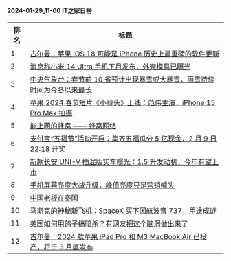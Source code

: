 #### 2024-01-29_11-00  IT之家日榜

| 排名 | 标题|
| --- | ---|
| 1 | [古尔曼：苹果 iOS 18 可能是 iPhone 历史上最重磅的软件更新](https://www.ithome.com/0/747/723.htm) |
| 2 | [消息称小米 14 Ultra 手机下月发布，外壳模具已曝光](https://www.ithome.com/0/747/714.htm) |
| 3 | [中央气象台：春节前 10 省预计出现暴雪或大暴雪，雨雪持续时间为今冬以来最长](https://www.ithome.com/0/747/693.htm) |
| 4 | [苹果 2024 春节短片《小蒜头》上线：范伟主演，iPhone 15 Pro Max 拍摄](https://www.ithome.com/0/747/719.htm) |
| 5 | [能上网的蜂窝 —— 蜂窝网络](https://www.ithome.com/0/747/706.htm) |
| 6 | [支付宝“五福节”活动开启：集齐五福瓜分 5 亿现金，2 月 9 日 22:18 开奖](https://www.ithome.com/0/747/725.htm) |
| 7 | [新款长安 UNI-V 插混版实车曝光：1.5 升发动机，今年有望上市](https://www.ithome.com/0/747/721.htm) |
| 8 | [手机屏幕亮度大战升级，峰值亮度只是营销噱头](https://www.ithome.com/0/747/718.htm) |
| 9 | [中国老板在泰国](https://www.ithome.com/0/747/661.htm) |
| 10 | [马斯克的神秘新飞机：SpaceX 买下国航波音 737，用途成谜](https://www.ithome.com/0/747/696.htm) |
| 11 | [美国如何用鸽子搞暗杀？有网友把这个脑洞做出来了](https://www.ithome.com/0/747/665.htm) |
| 12 | [古尔曼：2024 款苹果 iPad Pro 和 M3 MacBook Air 已投产，将于 3 月底发布](https://www.ithome.com/0/747/720.htm) |
